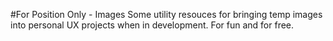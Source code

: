 #For Position Only - Images
Some utility resouces for bringing temp images into personal UX projects when in development. For fun and for free.
